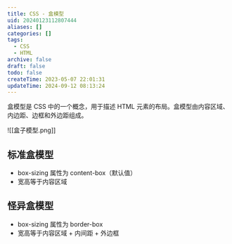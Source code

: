 ```yaml
---
title: CSS - 盒模型
uid: 20240123112807444
aliases: []
categories: []
tags:
  - CSS
  - HTML
archive: false
draft: false
todo: false
createTime: 2023-05-07 22:01:31
updateTime: 2024-09-12 08:13:24
---
```


盒模型是 CSS 中的一个概念，用于描述 HTML 元素的布局。盒模型由内容区域、内边距、边框和外边距组成。

![[盒子模型.png]]

## 标准盒模型

- box-sizing 属性为 content-box（默认值）
- 宽高等于内容区域

## 怪异盒模型

- box-sizing 属性为 border-box
- 宽高等于内容区域 + 内间距 + 外边框
